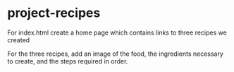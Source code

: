 # project-recipes
For index.html 
create a home page which contains links to three recipes we created

For the three recipes, add an image of the food, the ingredients necessary to create, and the steps required in order.



